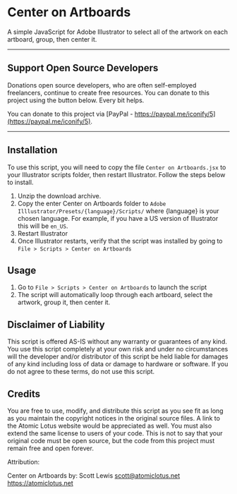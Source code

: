 # Center on Artboards
                       
A simple JavaScript for Adobe Illustrator to select all of the artwork on each artboard, group, then center it.

***

## Support Open Source Developers

Donations open source developers, who are often self-employed freelancers, continue to create free resources. You can donate to this project using the button below. Every bit helps.

You can donate to this project via [PayPal - https://paypal.me/iconify/5](https://paypal.me/iconify/5).

***

## Installation

To use this script, you will need to copy the file `Center on Artboards.jsx` to your Illustrator scripts folder, then restart Illustrator. Follow the steps below to install.

1. Unzip the download archive.
2. Copy the enter Center on Artboards folder to `Adobe Illlustrator/Presets/{language}/Scripts/` where {language} is your chosen language. For example, if you have a US version of Illustrator this will be `en_US`.
3. Restart Illustrator
4. Once Illustrator restarts, verify that the script was installed by going to `File > Scripts > Center on Artboards`

## Usage

1. Go to `File > Scripts > Center on Artboards` to launch the script
2. The script will automatically loop through each artboard, select the artwork, group it, then center it.

## Disclaimer of Liability

This script is offered AS-IS without any warranty or guarantees of any kind. You use this script completely at your own risk and under no circumstances will the developer and/or distributor of this script be held liable for damages of any kind including loss of data or damage to hardware or software. If you do not agree to these terms, do not use this script.

## Credits

You are free to use, modify, and distribute this script as you see fit as long as you maintain the copyright notices in the original source files. A link to the Atomic Lotus website would be appreciated as well. You must also extend the same license to users of your code. This is not to say that your original code must be open source, but the code from this project must remain free and open forever.

Attribution:

Center on Artboards by:
Scott Lewis <scott@atomiclotus.net>
https://atomiclotus.net

